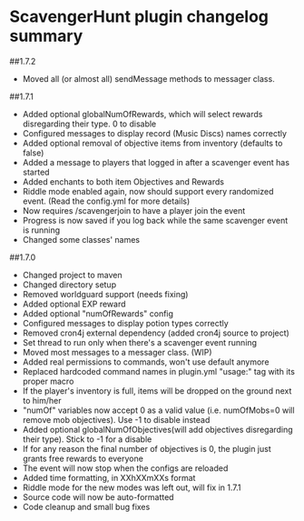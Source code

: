 # ScavengerHunt plugin changelog summary

##1.7.2
* Moved all (or almost all) sendMessage methods to messager class.

##1.7.1
* Added optional globalNumOfRewards, which will select rewards disregarding their type. 0 to disable
* Configured messages to display record (Music Discs) names correctly
* Added optional removal of objective items from inventory (defaults to false)
* Added a message to players that logged in after a scavenger event has started
* Added enchants to both item Objectives and Rewards
* Riddle mode enabled again, now should support every randomized event. (Read the config.yml for more details)
* Now requires /scavengerjoin to have a player join the event
* Progress is now saved if you log back while the same scavenger event is running
* Changed some classes' names

##1.7.0
* Changed project to maven
* Changed directory setup
* Removed worldguard support (needs fixing)
* Added optional EXP reward
* Added optional "numOfRewards" config
* Configured messages to display potion types correctly
* Removed cron4j external dependency (added cron4j source to project)
* Set thread to run only when there's a scavenger event running
* Moved most messages to a messager class. (WIP)
* Added real permissions to commands, won't use default anymore
* Replaced hardcoded command names in plugin.yml "usage:" tag with its proper macro
* If the player's inventory is full, items will be dropped on the ground next to him/her
* "numOf" variables now accept 0 as a valid value (i.e. numOfMobs=0 will remove mob objectives). Use -1 to disable instead
* Added optional globalNumOfObjectives(will add objectives disregarding their type). Stick to -1 for a disable
* If for any reason the final number of objectives is 0, the plugin just grants free rewards to everyone
* The event will now stop when the configs are reloaded
* Added time formatting, in XXhXXmXXs format
* Riddle mode for the new modes was left out, will fix in 1.7.1
* Source code will now be auto-formatted
* Code cleanup and small bug fixes